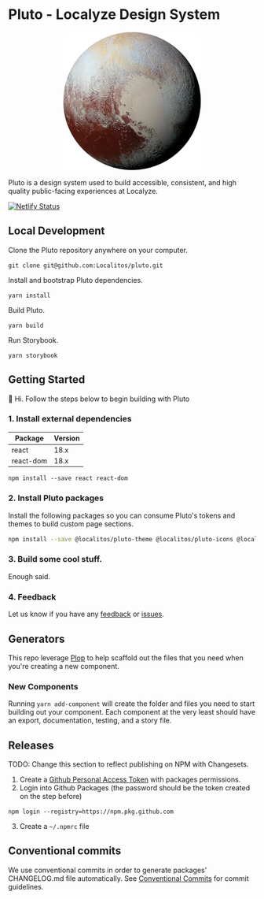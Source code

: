 # Pluto - Localyze Design System

<p align="center"><img src="public/pluto.webp?raw=true" /></p>

Pluto is a design system used to build accessible, consistent, and high quality public-facing experiences at Localyze.

[![Netlify Status](https://api.netlify.com/api/v1/badges/b05a949c-18c2-42e3-84e1-9c4779b7ccb3/deploy-status)](https://app.netlify.com/sites/pluto-design-system/deploys)

## Local Development

Clone the Pluto repository anywhere on your computer.

```shell
git clone git@github.com:Localitos/pluto.git
```

Install and bootstrap Pluto dependencies.

```shell
yarn install
```

Build Pluto.

```shell
yarn build
```

Run Storybook.

```shell
yarn storybook
```

## Getting Started

👋 Hi. Follow the steps below to begin building with Pluto

### 1. Install external dependencies

| Package   | Version |
| --------- | ------- |
| react     | 18.x    |
| react-dom | 18.x    |

```shell npm2yarn
npm install --save react react-dom
```

### 2. Install Pluto packages

Install the following packages so you can consume Pluto's tokens and themes to build custom page sections.

```bash npm2yarn
npm install --save @localitos/pluto-theme @localitos/pluto-icons @localitos/pluto-components
```

### 3. Build some cool stuff.

Enough said.

### 4. Feedback

Let us know if you have any [feedback](https://github.com/Localitos/pluto/discussions/new) or [issues](https://github.com/Localitos/pluto/issues/new).

## Generators

This repo leverage [Plop](https://plopjs.com/) to help scaffold out the files that you need when you're creating a new component.

### New Components

Running `yarn add-component` will create the folder and files you need to start building out your component. Each component at the very least should have an export, documentation, testing, and a story file.

## Releases

TODO: Change this section to reflect publishing on NPM with Changesets.

1. Create a [Github Personal Access Token](https://docs.github.com/en/authentication/keeping-your-account-and-data-secure/creating-a-personal-access-token) with packages permissions.
2. Login into Github Packages (the password should be the token created on the step before)

```
npm login --registry=https://npm.pkg.github.com
```

3. Create a `~/.npmrc` file

## Conventional commits

We use conventional commits in order to generate packages' CHANGELOG.md file automatically.
See [Conventional Commits](https://conventionalcommits.org) for commit guidelines.
